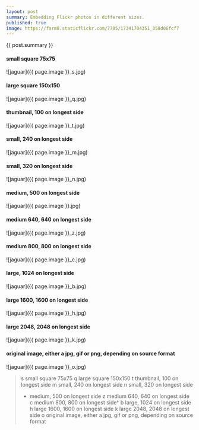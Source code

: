 ```yaml
---
layout: post
summary: Embedding Flickr photos in different sizes.
published: true
image: https://farm8.staticflickr.com/7705/17341704351_358d06fcf7
---
```


{{ post.summary }}

#### small square 75x75
![jaguar]({{ page.image }}_s.jpg)

#### large square 150x150
![jaguar]({{ page.image }}_q.jpg)

#### thumbnail, 100 on longest side
![jaguar]({{ page.image }}_t.jpg)

#### small, 240 on longest side
![jaguar]({{ page.image }}_m.jpg)

#### small, 320 on longest side 
![jaguar]({{ page.image }}_n.jpg)

#### medium, 500 on longest side
![jaguar]({{ page.image }}.jpg)

#### medium 640, 640 on longest side
![jaguar]({{ page.image }}_z.jpg)

#### medium 800, 800 on longest side 
![jaguar]({{ page.image }}_c.jpg)

#### large, 1024 on longest side 
![jaguar]({{ page.image }}_b.jpg)
  
#### large 1600, 1600 on longest side 
![jaguar]({{ page.image }}_h.jpg)
  
#### large 2048, 2048 on longest side 
![jaguar]({{ page.image }}_k.jpg)
  
#### original image, either a jpg, gif or png, depending on source format 
![jaguar]({{ page.image }}_o.jpg)
  
>  s	small square 75x75
>  q	large square 150x150
>  t	thumbnail, 100 on longest side
>  m	small, 240 on longest side
>  n	small, 320 on longest side
>  -	medium, 500 on longest side
>  z	medium 640, 640 on longest side
>  c medium 800, 800 on longest side†
>  b	large, 1024 on longest side
>  h	large 1600, 1600 on longest side
>  k	large 2048, 2048 on longest side
>  o	original image, either a jpg, gif or png, depending on source format
